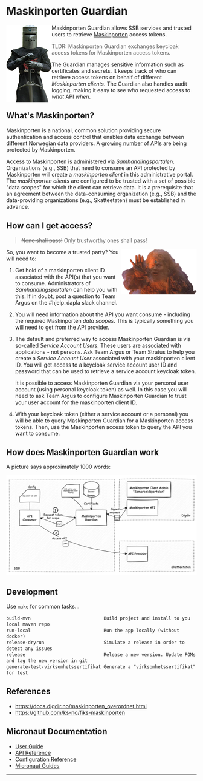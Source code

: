 # Maskinporten Guardian

<img align="left" src="doc/img/guardian-120x204.png">

Maskinporten Guardian allows SSB services and trusted users to retrieve
[Maskinporten](https://samarbeid.digdir.no/maskinporten/dette-er-maskinporten/96) access tokens.

> TLDR: Maskinporten Guardian exchanges keycloak access tokens for Maskinporten access tokens.

The Guardian manages sensitive information such as certificates and secrets. It keeps track of who can retrieve access
tokens on behalf of different _Maskinporten clients_. The Guardian also handles audit logging, making it easy to see
_who_ requested access to _what_ API _when_.

## What's Maskinporten?

Maskinporten is a national, common solution providing secure authentication and access control that enables data
exchange between different Norwegian data providers. A [growing number](https://samarbeid.digdir.no/maskinporten/maskinporten/995)
of APIs are being protected by Maskinporten.

Access to Maskinporten is administered via _Samhandlingsportalen_. Organizations (e.g., SSB) that need to consume an
API protected by Maskinporten will create a _maskinporten client_ in this administrative portal. The _maskinporten
clients_ are configured to be trusted with a set of possible "data scopes" for which the client can retrieve data. It
is a prerequisite that an agreement between the data-consuming organization (e.g., SSB) and the data-providing
organizations (e.g., Skatteetaten) must be established in advance.

## How can I get access?

> ~~None shall pass!~~ Only trustworthy ones shall pass!
<img align="right" width="200" src="doc/img/bridge-keeper-558x336.png">

So, you want to become a trusted party? You will need to:

1. Get hold of a maskinporten client ID associated with the API(s) that you want to consume. Administrators of
   _Samhandlingsportalen_ can help you with this. If in doubt, post a question to Team Argus on the
   #hjelp_dapla slack channel.

2. You will need information about the API you want consume - including the required Maskinporten _data scopes_. This
   is typically something you will need to get from the API provider.

3. The default and preferred way to access Maskinporten Guardian is via so-called _Service Account Users_. These users
   are associated with applications - not persons. Ask Team Argus or Team Stratus to help you create a _Service Account
   User_ associated with your maskinporten client ID. You will get access to a keycloak service account user ID and
   password that can be used to retrieve a service account keycloak token.

   It is possible to access Maskinporten Guardian via your personal user account (using personal keycloak token) as
   well. In this case you will need to ask Team Argus to configure Maskinporten Guardian to trust your user account for
   the maskinporten client ID.

4. With your keycloak token (either a service account or a personal) you will be able to query Maskinporten Guardian for
   a Maskinporten access tokens. Then, use the Maskinporten access token to query the API you want to consume.


## How does Maskinporten Guardian work

A picture says approximately 1000 words:

![Overview](doc/img/maskinporten-guardian-overview.png)


## Development

Use `make` for common tasks...
```
build-mvn                           Build project and install to you local maven repo
run-local                           Run the app locally (without docker)
release-dryrun                      Simulate a release in order to detect any issues
release                             Release a new version. Update POMs and tag the new version in git
generate-test-virksomhetssertifikat Generate a "virksomhetssertifikat" for test
```


## References

* https://docs.digdir.no/maskinporten_overordnet.html
* https://github.com/ks-no/fiks-maskinporten


## Micronaut Documentation

- [User Guide](https://docs.micronaut.io/latest/guide/index.html)
- [API Reference](https://docs.micronaut.io/latest/api/index.html)
- [Configuration Reference](https://docs.micronaut.io/latest/guide/configurationreference.html)
- [Micronaut Guides](https://guides.micronaut.io/index.html)
---
